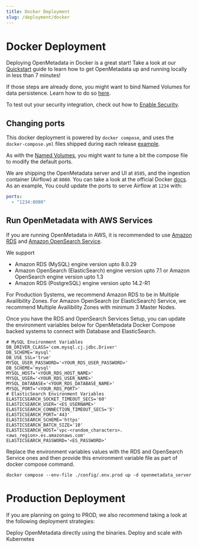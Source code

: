 ```yaml
---
title: Docker Deployment
slug: /deployment/docker
---
```


# Docker Deployment

Deploying OpenMetadata in Docker is a great start! Take a look at our
[Quickstart](/quick-start/local-deployment) guide to learn how to get OpenMetadata
up and running locally in less than 7 minutes!

If those steps are already done, you might want to bind Named Volumes
for data persistence. Learn how to do so [here](/deployment/docker/volumes).

To test out your security integration, check out how to 
[Enable Security](/deployment/docker/security).

## Changing ports

This docker deployment is powered by `docker compose`, and uses the `docker-compose.yml` files shipped during 
each release [example](https://github.com/open-metadata/OpenMetadata/releases/tag/0.11.4-release).

As with the [Named Volumes](/deployment/docker/volumes), you might want to tune a bit the compose file to modify
the default ports.

We are shipping the OpenMetadata server and UI at `8585`, and the ingestion container (Airflow) at `8080`. You can
take a look at the official Docker [docs](https://docs.docker.com/compose/compose-file/#ports). As an example, You could
update the ports to serve Airflow at `1234` with:

```yaml
ports:
  - "1234:8080"
```

## Run OpenMetadata with AWS Services

If you are running OpenMetadata in AWS, it is recommended to use [Amazon RDS](https://docs.aws.amazon.com/rds/index.html) and [Amazon OpenSearch Service](https://docs.aws.amazon.com/opensearch-service/?id=docs_gateway).

We support 

- Amazon RDS (MySQL) engine version upto 8.0.29
- Amazon OpenSearch (ElasticSearch) engine version upto 7.1 or Amazon OpenSearch engine version upto 1.3
- Amazon RDS (PostgreSQL) engine version upto 14.2-R1

For Production Systems, we recommend Amazon RDS to be in Multiple Availibility Zones. For Amazon OpenSearch (or ElasticSearch) Service, we recommend Multiple Availibility Zones with minimum 3 Master Nodes.

Once you have the RDS and OpenSearch Services Setup, you can update the environment variables below for OpenMetadata Docker Compose backed systems to connect with Database and ElasticSearch.

```
# MySQL Environment Variables
DB_DRIVER_CLASS='com.mysql.cj.jdbc.Driver'
DB_SCHEME='mysql'
DB_USE_SSL='true'
MYSQL_USER_PASSWORD='<YOUR_RDS_USER_PASSWORD>'
DB_SCHEME='mysql'
MYSQL_HOST='<YOUR_RDS_HOST_NAME>'
MYSQL_USER='<YOUR_RDS_USER_NAME>'
MYSQL_DATABASE='<YOUR_RDS_DATABASE_NAME>'
MYSQL_PORT='<YOUR_RDS_PORT>'
# ElasticSearch Environment Variables
ELASTICSEARCH_SOCKET_TIMEOUT_SECS='60'
ELASTICSEARCH_USER='<ES_USERNAME>'
ELASTICSEARCH_CONNECTION_TIMEOUT_SECS='5'
ELASTICSEARCH_PORT='443'
ELASTICSEARCH_SCHEME='https'
ELASTICSEARCH_BATCH_SIZE='10'
ELASTICSEARCH_HOST='vpc-<random_characters>.<aws_region>.es.amazonaws.com'
ELASTICSEARCH_PASSWORD='<ES_PASSWORD>'
```

Replace the environment variables values with the RDS and OpenSearch Service ones and then provide this environment variable file as part of docker compose command.

```
docker compose --env-file ./config/.env.prod up -d openmetadata_server
```

# Production Deployment

If you are planning on going to PROD, we also recommend taking a look at the following
deployment strategies:

<InlineCalloutContainer>
  <InlineCallout
    color="violet-70"
    icon="storage"
    bold="Deploy on Bare Metal"
    href="/deployment/bare-metal"
  >
    Deploy OpenMetadata directly using the binaries.
  </InlineCallout>
  <InlineCallout
    color="violet-70"
    icon="fit_screen"
    bold="Deploy on Kubernetes"
    href="/deployment/kubernetes"
  >
    Deploy and scale with Kubernetes
  </InlineCallout>
</InlineCalloutContainer>
